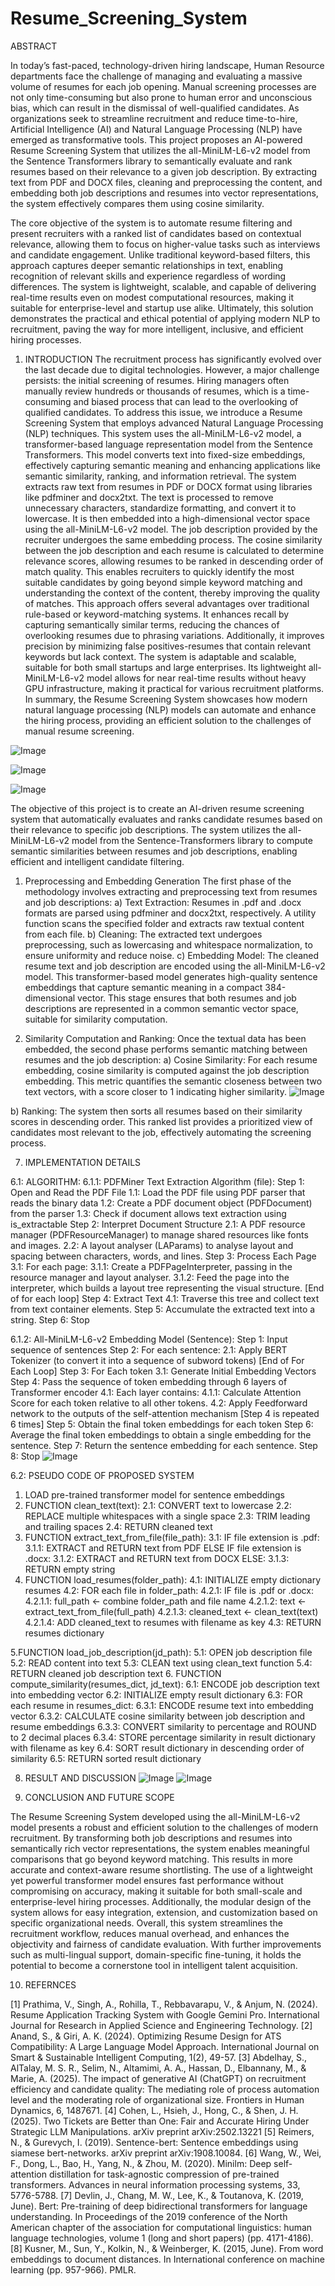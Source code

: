 ﻿# Resume_Screening_System
ABSTRACT

In today’s fast-paced, technology-driven hiring landscape, Human Resource departments face the challenge of managing and evaluating a massive volume of resumes for each job opening. Manual screening processes are not only time-consuming but also prone to human error and unconscious bias, which can result in the dismissal of well-qualified candidates. As organizations seek to streamline recruitment and reduce time-to-hire, Artificial Intelligence (AI) and Natural Language Processing (NLP) have emerged as transformative tools. This project proposes an AI-powered Resume Screening System that utilizes the all-MiniLM-L6-v2 model from the Sentence Transformers library to semantically evaluate and rank resumes based on their relevance to a given job description. By extracting text from PDF and DOCX files, cleaning and preprocessing the content, and embedding both job descriptions and resumes into vector representations, the system effectively compares them using cosine similarity.

The core objective of the system is to automate resume filtering and present recruiters with a ranked list of candidates based on contextual relevance, allowing them to focus on higher-value tasks such as interviews and candidate engagement. Unlike traditional keyword-based filters, this approach captures deeper semantic relationships in text, enabling recognition of relevant skills and experience regardless of wording differences. The system is lightweight, scalable, and capable of delivering real-time results even on modest computational resources, making it suitable for enterprise-level and startup use alike. Ultimately, this solution demonstrates the practical and ethical potential of applying modern NLP to recruitment, paving the way for more intelligent, inclusive, and efficient hiring processes.

1.	INTRODUCTION
The recruitment process has significantly evolved over the last decade due to digital technologies. However, a major challenge persists: the initial screening of resumes. Hiring managers often manually review hundreds or thousands of resumes, which is a time-consuming and biased process that can lead to the overlooking of qualified candidates.
To address this issue, we introduce a Resume Screening System that employs advanced Natural Language Processing (NLP) techniques. This system uses the all-MiniLM-L6-v2 model, a transformer-based language representation model from the Sentence Transformers. This model converts text into fixed-size embeddings, effectively capturing semantic meaning and enhancing applications like semantic similarity, ranking, and information retrieval. The system extracts raw text from resumes in PDF or DOCX format using libraries like pdfminer and docx2txt. The text is processed to remove unnecessary characters, standardize formatting, and convert it to lowercase. It is then embedded into a high-dimensional vector space using the all-MiniLM-L6-v2 model. 
The job description provided by the recruiter undergoes the same embedding process. The cosine similarity between the job description and each resume is calculated to determine relevance scores, allowing resumes to be ranked in descending order of match quality. This enables recruiters to quickly identify the most suitable candidates by going beyond simple keyword matching and understanding the context of the content, thereby improving the quality of matches. 
This approach offers several advantages over traditional rule-based or keyword-matching systems. It enhances recall by capturing semantically similar terms, reducing the chances of overlooking resumes due to phrasing variations. Additionally, it improves precision by minimizing false positives-resumes that contain relevant keywords but lack context. The system is adaptable and scalable, suitable for both small startups and large enterprises. Its lightweight all-MiniLM-L6-v2 model allows for near real-time results without heavy GPU infrastructure, making it practical for various recruitment platforms.
In summary, the Resume Screening System showcases how modern natural language processing (NLP) models can automate and enhance the hiring process, providing an efficient solution to the challenges of manual resume screening.


![Image](https://github.com/user-attachments/assets/0c572859-1d2d-4baf-be9b-9ad7ed09ebde)

![Image](https://github.com/user-attachments/assets/e75b551f-7dbb-4894-828a-92d711090847)


![Image](https://github.com/user-attachments/assets/442d6ee3-a432-4cdb-805d-696dc7678f97)

The objective of this project is to create an AI-driven resume screening system that automatically evaluates and ranks candidate resumes based on their relevance to specific job descriptions. The system utilizes the all-MiniLM-L6-v2 model from the Sentence-Transformers library to compute semantic similarities between resumes and job descriptions, enabling efficient and intelligent candidate filtering.
1. Preprocessing and Embedding Generation
The first phase of the methodology involves extracting and preprocessing text from resumes and job descriptions:
a)	Text Extraction: Resumes in .pdf and .docx formats are parsed using pdfminer and docx2txt, respectively. A utility function scans the specified folder and extracts raw textual content from each file.
b)	Cleaning: The extracted text undergoes preprocessing, such as lowercasing and whitespace normalization, to ensure uniformity and reduce noise.
c)  Embedding Model: The cleaned resume text and job description are encoded using the all-MiniLM-L6-v2 model. This transformer-based model generates high-quality sentence embeddings that capture semantic meaning in a compact 384-dimensional vector.
This stage ensures that both resumes and job descriptions are represented in a common semantic vector space, suitable for similarity computation.

2. Similarity Computation and Ranking:
Once the textual data has been embedded, the second phase performs semantic matching between resumes and the job description:
a)	Cosine Similarity: For each resume embedding, cosine similarity is computed against the job description embedding. This metric quantifies the semantic closeness between two text vectors, with a score closer to 1 indicating higher similarity.
![Image](https://github.com/user-attachments/assets/f166d37d-7499-4fb9-8eec-9af8aed0a837)

b)	Ranking: The system then sorts all resumes based on their similarity scores in descending order. This ranked list provides a prioritized view of candidates most relevant to the job, effectively automating the screening process.


7.	IMPLEMENTATION DETAILS


6.1: ALGORITHM:
6.1.1: PDFMiner Text Extraction Algorithm (file):
Step 1: Open and Read the PDF File
	1.1: Load the PDF file using PDF parser that reads the binary data
	1.2: Create a PDF document object (PDFDocument) from the parser
	1.3: Check if document allows text extraction using is_extractable
Step 2: Interpret Document Structure
2.1: A PDF resource manager (PDFResourceManager) to manage shared resources like fonts and images.
2.2: A layout analyser (LAParams) to analyse layout and spacing between characters, words, and lines.
Step 3: Process Each Page
	3.1: For each page:
3.1.1: Create a PDFPageInterpreter, passing in the resource manager and layout analyser.
3.1.2: Feed the page into the interpreter, which builds a layout tree representing the visual structure.
			[End of for each loop]
	Step 4: Extract Text
		4.1: Traverse this tree and collect text from text container elements.
	Step 5: Accumulate the extracted text into a string.
	Step 6: Stop



6.1.2: All-MiniLM-L6-v2 Embedding Model (Sentence):
	Step 1: Input sequence of sentences
	Step 2: For each sentence:
		2.1: Apply BERT Tokenizer (to convert it into a sequence of subword tokens)
	[End of For Each Loop]
	Step 3: For Each token
		3.1: Generate Initial Embedding Vectors
Step 4: Pass the sequence of token embedding through 6 layers of Transformer encoder
	4.1: Each layer contains:
4.1.1: Calculate Attention Score for each token relative to all other tokens.
4.2: Apply Feedforward network to the outputs of the self-attention mechanism
[Step 4 is repeated 6 times]
Step 5: Obtain the final token embeddings for each token 
Step 6: Average the final token embeddings to obtain a single embedding for the sentence.
Step 7: Return the sentence embedding for each sentence.
Step 8: Stop
![Image](https://github.com/user-attachments/assets/041e008e-d4be-47f6-a392-dc83c2703f98)

6.2: PSEUDO CODE OF PROPOSED SYSTEM
1. LOAD pre-trained transformer model for sentence embeddings
2. FUNCTION clean_text(text):
    2.1: CONVERT text to lowercase
    2.2: REPLACE multiple whitespaces with a single space
    2.3: TRIM leading and trailing spaces
    2.4: RETURN cleaned text
3. FUNCTION extract_text_from_file(file_path):
   3.1: IF file extension is .pdf:
        3.1.1: EXTRACT and RETURN text from PDF
    ELSE IF file extension is .docx:
        3.1.2: EXTRACT and RETURN text from DOCX
    ELSE:
        3.1.3: RETURN empty string
4. FUNCTION load_resumes(folder_path):
    4.1: INITIALIZE empty dictionary resumes
    4.2: FOR each file in folder_path:
        4.2.1: IF file is .pdf or .docx:
            4.2.1.1: full_path ← combine folder_path and file name
            4.2.1.2: text ← extract_text_from_file(full_path)
            4.2.1.3: cleaned_text ← clean_text(text)
            4.2.1.4: ADD cleaned_text to resumes with filename as key
    4.3: RETURN resumes dictionary

5.FUNCTION load_job_description(jd_path):
    5.1: OPEN job description file
    5.2: READ content into text
    5.3: CLEAN text using clean_text function
    5.4: RETURN cleaned job description text
6. FUNCTION compute_similarity(resumes_dict, jd_text):
    6.1: ENCODE job description text into embedding vector
    6.2: INITIALIZE empty result dictionary
    6.3: FOR each resume in resumes_dict:
        6.3.1: ENCODE resume text into embedding vector
        6.3.2: CALCULATE cosine similarity between job description and resume embeddings
        6.3.3: CONVERT similarity to percentage and ROUND to 2 decimal places
        6.3.4: STORE percentage similarity in result dictionary with filename as key
    6.4: SORT result dictionary in descending order of similarity
    6.5: RETURN sorted result dictionary

8.	RESULT AND DISCUSSION
    ![Image](https://github.com/user-attachments/assets/c403f97e-1713-42c0-936c-8c0a3bb774d2)
    ![Image](https://github.com/user-attachments/assets/54f001d9-48f8-4198-8810-68f80760d459)

9.	CONCLUSION AND FUTURE SCOPE

The Resume Screening System developed using the all-MiniLM-L6-v2 model presents a robust and efficient solution to the challenges of modern recruitment. By transforming both job descriptions and resumes into semantically rich vector representations, the system enables meaningful comparisons that go beyond keyword matching. This results in more accurate and context-aware resume shortlisting.
The use of a lightweight yet powerful transformer model ensures fast performance without compromising on accuracy, making it suitable for both small-scale and enterprise-level hiring processes. Additionally, the modular design of the system allows for easy integration, extension, and customization based on specific organizational needs.
Overall, this system streamlines the recruitment workflow, reduces manual overhead, and enhances the objectivity and fairness of candidate evaluation. 
With further improvements such as multi-lingual support, domain-specific fine-tuning, it holds the potential to become a cornerstone tool in intelligent talent acquisition.


10.	REFERNCES


[1] Prathima, V., Singh, A., Rohilla, T., Rebbavarapu, V., & Anjum, N. (2024). Resume Application Tracking System with Google Gemini Pro. International Journal for Research in Applied Science and Engineering Technology.
[2] Anand, S., & Giri, A. K. (2024). Optimizing Resume Design for ATS Compatibility: A Large Language Model Approach. International Journal on Smart & Sustainable Intelligent Computing, 1(2), 49-57.
[3] Abdelhay, S., AlTalay, M. S. R., Selim, N., Altamimi, A. A., Hassan, D., Elbannany, M., & Marie, A. (2025). The impact of generative AI (ChatGPT) on recruitment efficiency and candidate quality: The mediating role of process automation level and the moderating role of organizational size. Frontiers in Human Dynamics, 6, 1487671.
[4] Cohen, L., Hsieh, J., Hong, C., & Shen, J. H. (2025). Two Tickets are Better than One: Fair and Accurate Hiring Under Strategic LLM Manipulations. arXiv preprint arXiv:2502.13221
[5] Reimers, N., & Gurevych, I. (2019). Sentence-bert: Sentence embeddings using siamese bert-networks. arXiv preprint arXiv:1908.10084.
[6] Wang, W., Wei, F., Dong, L., Bao, H., Yang, N., & Zhou, M. (2020). Minilm: Deep self-attention distillation for task-agnostic compression of pre-trained transformers. Advances in neural information processing systems, 33, 5776-5788.
[7] Devlin, J., Chang, M. W., Lee, K., & Toutanova, K. (2019, June). Bert: Pre-training of deep bidirectional transformers for language understanding. In Proceedings of the 2019 conference of the North American chapter of the association for computational linguistics: human language technologies, volume 1 (long and short papers) (pp. 4171-4186).
[8] Kusner, M., Sun, Y., Kolkin, N., & Weinberger, K. (2015, June). From word embeddings to document distances. In International conference on machine learning (pp. 957-966). PMLR.
